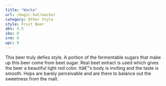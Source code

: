 ```yaml
---
title: "Wacko"
url: /magic-hat/wacko/
category: Other Style
style: Fruit Beer
abv: 4.5
ibu: 0
srm: 0
upc: 0
---
```

This beer truly defies style. A portion of the fermentable sugars that make up this beer come from beet sugar. Real beet extract is used which gives the beer a beautiful light red color. Itâ€™s body is inviting and the taste is smooth. Hops are barely perceivable and are there to balance out the sweetness from the malt.
